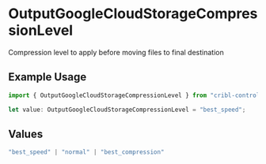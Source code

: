 # OutputGoogleCloudStorageCompressionLevel

Compression level to apply before moving files to final destination

## Example Usage

```typescript
import { OutputGoogleCloudStorageCompressionLevel } from "cribl-control-plane/models";

let value: OutputGoogleCloudStorageCompressionLevel = "best_speed";
```

## Values

```typescript
"best_speed" | "normal" | "best_compression"
```